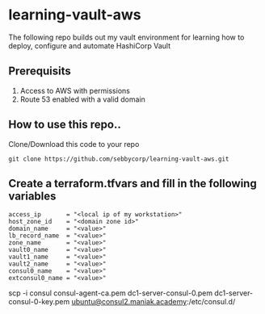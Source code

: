# learning-vault-aws

The following repo builds out my vault environment for learning how to deploy, configure and automate HashiCorp Vault

## Prerequisits
1. Access to AWS with permissions
2. Route 53 enabled with a valid domain 


## How to use this repo..
Clone/Download this code to your repo

```
git clone https://github.com/sebbycorp/learning-vault-aws.git
```

## Create a terraform.tfvars and fill in the following variables

```
access_ip       = "<local ip of my workstation>"
host_zone_id    = "<domain zone id>"
domain_name     = "<value>"
lb_record_name  = "<value>"
zone_name       = "<value>"
vault0_name     = "<value>"
vault1_name     = "<value>"
vault2_name     = "<value>"
consul0_name    = "<value>"
extconsul0_name = "<value>"
```


scp -i consul consul-agent-ca.pem dc1-server-consul-0.pem dc1-server-consul-0-key.pem ubuntu@consul2.maniak.academy:/etc/consul.d/